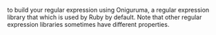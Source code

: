 to build your regular expression using Oniguruma, a regular expression library that which is used by Ruby by default. Note that other regular expression libraries sometimes have different properties.
